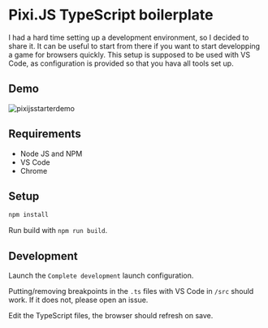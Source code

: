 # Pixi.JS TypeScript boilerplate

I had a hard time setting up a development environment, so I decided to share it.
It can be useful to start from there if you want to start developping a game for browsers quickly.
This setup is supposed to be used with VS Code, as configuration is provided so that you hava all tools set up.

## Demo

![pixijsstarterdemo](https://user-images.githubusercontent.com/1882000/117959954-cde93100-b31c-11eb-889b-4879bd596c6b.gif)

## Requirements

-   Node JS and NPM
-   VS Code
-   Chrome

## Setup

```bash
npm install
```

Run build with `npm run build`.

## Development

Launch the `Complete development` launch configuration.

Putting/removing breakpoints in the `.ts` files with VS Code in `/src` should work.
If it does not, please open an issue.

Edit the TypeScript files, the browser should refresh on save.
